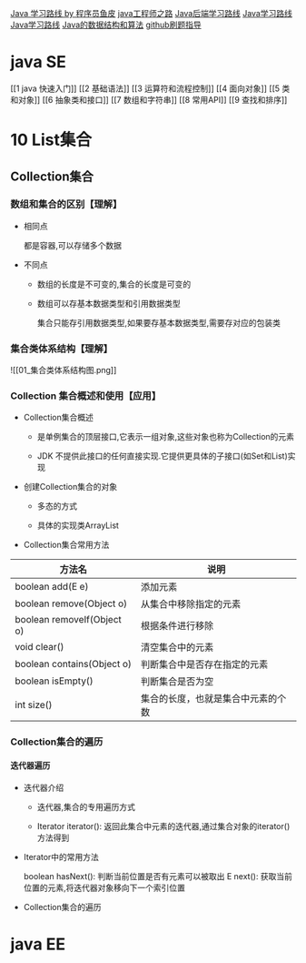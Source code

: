 [Java 学习路线 by 程序员鱼皮](https://github.com/liyupi/codefather/blob/main/%E5%AD%A6%E4%B9%A0%E8%B7%AF%E7%BA%BF/Java%E5%AD%A6%E4%B9%A0%E8%B7%AF%E7%BA%BF%20by%20%E7%A8%8B%E5%BA%8F%E5%91%98%E9%B1%BC%E7%9A%AE.md)
[java工程师之路](https://hollischuang.gitee.io/tobetopjavaer/#/menu?id=%E7%9B%AE%E5%BD%95)
[Java后端学习路线](https://zhuanlan.zhihu.com/p/652601404)
[Java学习路线](https://www.zhihu.com/tardis/bd/art/377897661?source_id=1001)
[Java学习路线](https://www.bilibili.com/read/cv27536199/?jump_opus=1)
[Java的数据结构和算法](https://blog.csdn.net/qq_43422402/article/details/136663325)
[github刷题指导](https://github.com/labuladong/fucking-algorithm)
# java SE

[[1 java 快速入门]]
[[2 基础语法]]
[[3 运算符和流程控制]]
[[4 面向对象]]
[[5 类和对象]]
[[6 抽象类和接口]]
[[7 数组和字符串]]
[[8 常用API]]
[[9 查找和排序]]

# 10 List集合

## Collection集合

### 数组和集合的区别【理解】

- 相同点
    
    都是容器,可以存储多个数据
    
- 不同点
    
    - 数组的长度是不可变的,集合的长度是可变的
        
    - 数组可以存基本数据类型和引用数据类型
        
        集合只能存引用数据类型,如果要存基本数据类型,需要存对应的包装类

### 集合类体系结构【理解】

![[01_集合类体系结构图.png]]

### Collection 集合概述和使用【应用】

- Collection集合概述
    
    - 是单例集合的顶层接口,它表示一组对象,这些对象也称为Collection的元素
        
    - JDK 不提供此接口的任何直接实现.它提供更具体的子接口(如Set和List)实现
        
- 创建Collection集合的对象
    
    - 多态的方式
        
    - 具体的实现类ArrayList
        
- Collection集合常用方法
	      
| 方法名                        | 说明                |
| -------------------------- | ----------------- |
| boolean add(E e)           | 添加元素              |
| boolean remove(Object o)   | 从集合中移除指定的元素       |
| boolean removeIf(Object o) | 根据条件进行移除          |
| void clear()               | 清空集合中的元素          |
| boolean contains(Object o) | 判断集合中是否存在指定的元素    |
| boolean isEmpty()          | 判断集合是否为空          |
| int size()                 | 集合的长度，也就是集合中元素的个数 |
### Collection集合的遍历

#### 迭代器遍历

- 迭代器介绍
    
    - 迭代器,集合的专用遍历方式
        
    - Iterator<E> iterator(): 返回此集合中元素的迭代器,通过集合对象的iterator()方法得到
        
- Iterator中的常用方法
    
    boolean hasNext(): 判断当前位置是否有元素可以被取出 E next(): 获取当前位置的元素,将迭代器对象移向下一个索引位置
    
- Collection集合的遍历



# java EE









